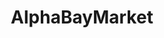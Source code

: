 ---
title: AlphaBayMarket
crosslinks:
- DarkNetMarkets
- RedditAlternatives
- DNMUK
- HansaDarknetMarket
- AlphaBay
- TheXanaxCartel
- WallStreet_Market
- Dream_Market
- DankNation
- darknetmarketsOZ
- darknet
- OpenBazaarFraudStores
- opiates
- Futurology
- autotldr
- k1vztg
- danknation
- op5uet
- DNMIndia
- MdmaMayhem
---